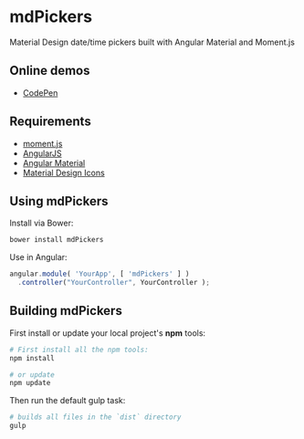 # mdPickers
Material Design date/time pickers built with Angular Material and Moment.js


## Online demos

* [CodePen](http://codepen.io/alenaksu/full/eNzbrZ)


## Requirements

* [moment.js](http://momentjs.com/)
* [AngularJS](https://angularjs.org/)
* [Angular Material](https://material.angularjs.org/)
* [Material Design Icons](http://google.github.io/material-design-icons/#icon-font-for-the-web)

## Using mdPickers

Install via Bower:

```bash
bower install mdPickers
```

Use in Angular:
```javascript
angular.module( 'YourApp', [ 'mdPickers' ] )
  .controller("YourController", YourController );
```

## Building mdPickers

First install or update your local project's __npm__ tools:

```bash
# First install all the npm tools:
npm install

# or update
npm update
```

Then run the default gulp task:

```bash
# builds all files in the `dist` directory
gulp
```
